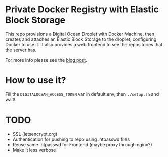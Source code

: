 # Private Docker Registry with Elastic Block Storage
This repo provisions a Digital Ocean Droplet with Docker Machine, then creates and attaches an Elastic Block Storage to the droplet, configuring Docker to use it.
It also provides a web frontend to see the repositories that the server has.

For more info please see the [blog post](http://francolaiuppa.com).

# How to use it?
Fill the `DIGITALOCEAN_ACCESS_TOKEN` var in default.env, then
`./setup.sh` and wait!.

# TODO
- SSL (letsencrypt.org)
- Authentication for pushing to repo using .htpasswd files
- Reuse same .htpasswd for Frontend (maybe proxy through nginx?)
- Make it less verbose
